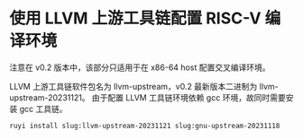 # 使用 LLVM 上游工具链配置 RISC-V 编译环境

注意在 v0.2 版本中，该部分只适用于在 x86-64 host 配置交叉编译环境。

LLVM 上游工具链软件包名为 llvm-upstream，v0.2 最新版本二进制为 llvm-upstream-20231121。
由于配置 LLVM 工具链环境依赖 gcc 环境，故同时需要安装 gcc 工具链。

```bash
ruyi install slug:llvm-upstream-20231121 slug:gnu-upstream-20231118
```
